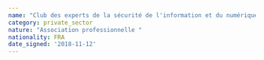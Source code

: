 ```yaml
---
name: "Club des experts de la sécurité de l'information et du numérique (CESIN)"
category: private_sector
nature: "Association professionnelle "
nationality: FRA
date_signed: '2018-11-12'
---
```

    